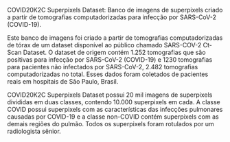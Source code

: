 COVID20K2C Superpixels Dataset: Banco de imagens de superpixels criado a partir de tomografias computadorizadas para infecção por SARS-CoV-2 (COVID-19).

Este banco de imagens foi criado a partir de tomografias computadorizadas de tórax de um dataset disponível ao público chamado SARS-COV-2 Ct-Scan Dataset. 
O dataset de origem contém 1.252 tomografias que são positivas para infecção por SARS-CoV-2 (COVID-19) e 1230 tomografias para pacientes não infectados por 
SARS-CoV-2, 2.482 tomografias computadorizadas no total. Esses dados foram coletados de pacientes reais em hospitais de São Paulo, Brasil.

COVID20K2C Superpixels Dataset possui 20 mil imagens de superpixels divididas em duas classes, contendo 10.000 superpixels em cada. A classe COVID possui 
superpixels com as características das infecções pulmonares causadas por COVID-19 e a classe non-COVID contém superpixels com as demais regiões do pulmão. Todos os 
superpixels foram rotulados por um radiologista sênior.

